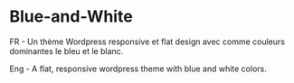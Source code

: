 Blue-and-White
==============

FR - Un thème Wordpress responsive et flat design avec comme couleurs dominantes le bleu et le blanc.

Eng - A flat, responsive wordpress theme with blue and white colors.





